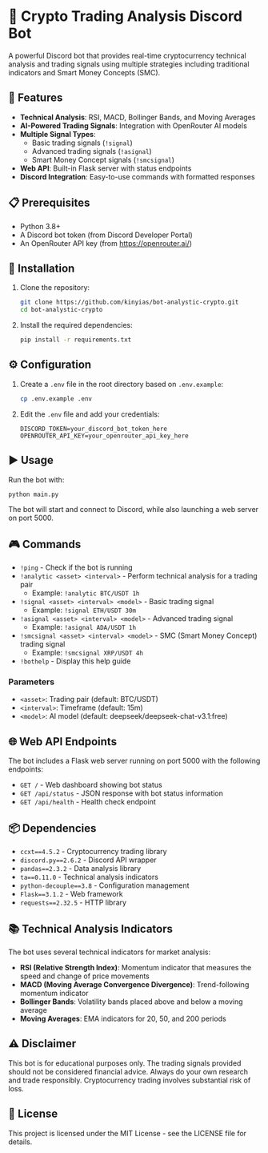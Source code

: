 # 🤖 Crypto Trading Analysis Discord Bot

A powerful Discord bot that provides real-time cryptocurrency technical analysis and trading signals using multiple strategies including traditional indicators and Smart Money Concepts (SMC).

## 🌟 Features

- **Technical Analysis**: RSI, MACD, Bollinger Bands, and Moving Averages
- **AI-Powered Trading Signals**: Integration with OpenRouter AI models
- **Multiple Signal Types**:
  - Basic trading signals (`!signal`)
  - Advanced trading signals (`!asignal`)
  - Smart Money Concept signals (`!smcsignal`)
- **Web API**: Built-in Flask server with status endpoints
- **Discord Integration**: Easy-to-use commands with formatted responses

## 📋 Prerequisites

- Python 3.8+
- A Discord bot token (from Discord Developer Portal)
- An OpenRouter API key (from https://openrouter.ai/)

## 🚀 Installation

1. Clone the repository:
   ```bash
   git clone https://github.com/kinyias/bot-analystic-crypto.git
   cd bot-analystic-crypto
   ```

2. Install the required dependencies:
   ```bash
   pip install -r requirements.txt
   ```

## ⚙️ Configuration

1. Create a `.env` file in the root directory based on `.env.example`:
   ```bash
   cp .env.example .env
   ```

2. Edit the `.env` file and add your credentials:
   ```
   DISCORD_TOKEN=your_discord_bot_token_here
   OPENROUTER_API_KEY=your_openrouter_api_key_here
   ```

## ▶️ Usage

Run the bot with:
```bash
python main.py
```

The bot will start and connect to Discord, while also launching a web server on port 5000.

## 🎮 Commands

- `!ping` - Check if the bot is running
- `!analytic <asset> <interval>` - Perform technical analysis for a trading pair
  - Example: `!analytic BTC/USDT 1h`
- `!signal <asset> <interval> <model>` - Basic trading signal
  - Example: `!signal ETH/USDT 30m`
- `!asignal <asset> <interval> <model>` - Advanced trading signal
  - Example: `!asignal ADA/USDT 1h`
- `!smcsignal <asset> <interval> <model>` - SMC (Smart Money Concept) trading signal
  - Example: `!smcsignal XRP/USDT 4h`
- `!bothelp` - Display this help guide

### Parameters
- `<asset>`: Trading pair (default: BTC/USDT)
- `<interval>`: Timeframe (default: 15m)
- `<model>`: AI model (default: deepseek/deepseek-chat-v3.1:free)

## 🌐 Web API Endpoints

The bot includes a Flask web server running on port 5000 with the following endpoints:

- `GET /` - Web dashboard showing bot status
- `GET /api/status` - JSON response with bot status information
- `GET /api/health` - Health check endpoint

## 📦 Dependencies

- `ccxt==4.5.2` - Cryptocurrency trading library
- `discord.py==2.6.2` - Discord API wrapper
- `pandas==2.3.2` - Data analysis library
- `ta==0.11.0` - Technical analysis indicators
- `python-decouple==3.8` - Configuration management
- `Flask==3.1.2` - Web framework
- `requests==2.32.5` - HTTP library

## 📚 Technical Analysis Indicators

The bot uses several technical indicators for market analysis:
- **RSI (Relative Strength Index)**: Momentum indicator that measures the speed and change of price movements
- **MACD (Moving Average Convergence Divergence)**: Trend-following momentum indicator
- **Bollinger Bands**: Volatility bands placed above and below a moving average
- **Moving Averages**: EMA indicators for 20, 50, and 200 periods

## ⚠️ Disclaimer

This bot is for educational purposes only. The trading signals provided should not be considered financial advice. Always do your own research and trade responsibly. Cryptocurrency trading involves substantial risk of loss.

## 📄 License

This project is licensed under the MIT License - see the LICENSE file for details.
